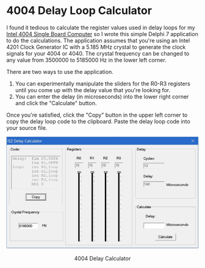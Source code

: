 # 4004 Delay Loop Calculator
I found it tedious to calculate the register values used in delay loops for my [Intel 4004 Single Board Computer](https://github.com/jim11662418/4004-SBC) so I wrote this simple Delphi 7 application to do the calculations. The application assumes that you're using an Intel 4201 Clock Generator IC with a 5.185 MHz crystal to generate the clock signals for your 4004 or 4040. The crystal frequency can be changed to any value from 3500000 to 5185000 Hz in the lower left corner.

There are two ways to use the application. 
1. You can experimentally manipulate the sliders for the R0-R3 registers until you come up with the delay value that you're looking for. 
2. You can enter the delay (in microseconds) into the lower right corner and click the "Calculate" button.

Once you're satisfied, click the "Copy" button in the upper left corner to copy the delay loop code to the clipboard. Paste the delay loop code into your source file.
<p align="center"><img src="/images/calculator.jpg"/>
<p align="center">4004 Delay Calculator</p><br>
